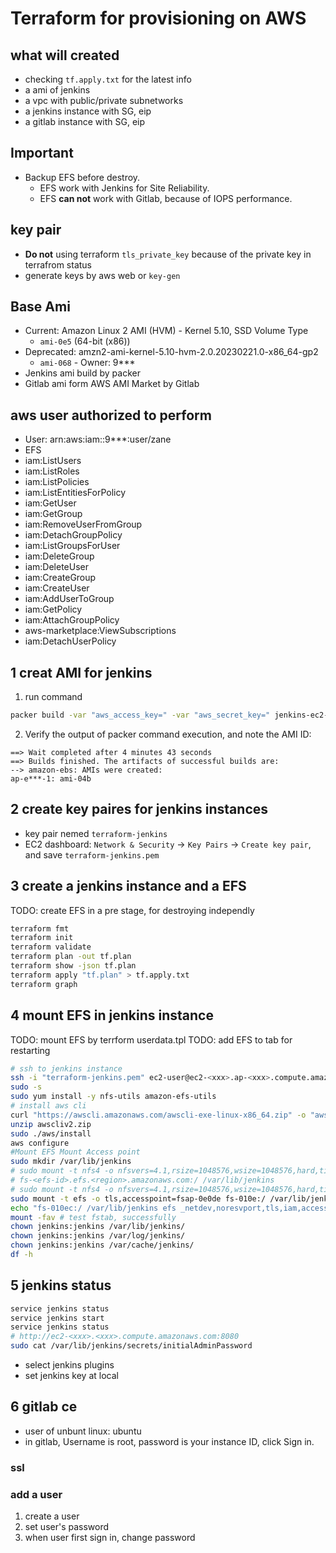 # Terraform for provisioning on AWS

## what will created
- checking `tf.apply.txt` for the latest info
- a ami of jenkins
- a vpc with public/private subnetworks
- a jenkins instance with SG, eip
- a gitlab instance with SG, eip

## Important
- Backup EFS before destroy.
  - EFS work with Jenkins for Site Reliability.
  - EFS **can not** work with Gitlab, because of IOPS performance.

## key pair
- **Do not** using terraform `tls_private_key` because of the private key in terrafrom status
- generate keys by aws web or `key-gen`

## Base Ami
- Current: Amazon Linux 2 AMI (HVM) - Kernel 5.10, SSD Volume Type
  - `ami-0e5` (64-bit (x86))
- Deprecated: amzn2-ami-kernel-5.10-hvm-2.0.20230221.0-x86_64-gp2
  - `ami-068` - Owner: 9***
- Jenkins ami build by packer
- Gitlab ami form AWS AMI Market by Gitlab

## aws user authorized to perform 
- User: arn:aws:iam::9***:user/zane
- EFS
- iam:ListUsers
- iam:ListRoles
- iam:ListPolicies
- iam:ListEntitiesForPolicy
- iam:GetUser
- iam:GetGroup
- iam:RemoveUserFromGroup
- iam:DetachGroupPolicy
- iam:ListGroupsForUser
- iam:DeleteGroup
- iam:DeleteUser
- iam:CreateGroup
- iam:CreateUser
- iam:AddUserToGroup
- iam:GetPolicy
- iam:AttachGroupPolicy
- aws-marketplace:ViewSubscriptions
- iam:DetachUserPolicy

## 1 creat AMI for jenkins
1. run command
```sh
packer build -var "aws_access_key=" -var "aws_secret_key=" jenkins-ec2-ami-packer.json
```
2. Verify the output of packer command execution, and note the AMI ID:
```
==> Wait completed after 4 minutes 43 seconds
==> Builds finished. The artifacts of successful builds are:
--> amazon-ebs: AMIs were created:
ap-e***-1: ami-04b
```
## 2 create key paires for jenkins instances
  - key pair nemed `terraform-jenkins`
  - EC2 dashboard: `Network & Security` -> `Key Pairs` -> `Create key pair`, and save `terraform-jenkins.pem`

## 3 create a jenkins instance and a EFS
TODO: create EFS in a pre stage, for destroying independly
```sh
terraform fmt
terraform init
terraform validate
terraform plan -out tf.plan
terraform show -json tf.plan
terraform apply "tf.plan" > tf.apply.txt
terraform graph
```
## 4 mount EFS in jenkins instance
TODO: mount EFS by terrform userdata.tpl
TODO: add EFS to tab for restarting
```sh
# ssh to jenkins instance
ssh -i "terraform-jenkins.pem" ec2-user@ec2-<xxx>.ap-<xxx>.compute.amazonaws.com
sudo -s
sudo yum install -y nfs-utils amazon-efs-utils
# install aws cli
curl "https://awscli.amazonaws.com/awscli-exe-linux-x86_64.zip" -o "awscliv2.zip"
unzip awscliv2.zip
sudo ./aws/install
aws configure
#Mount EFS Mount Access point
sudo mkdir /var/lib/jenkins
# sudo mount -t nfs4 -o nfsvers=4.1,rsize=1048576,wsize=1048576,hard,timeo=600,retrans=2 \
# fs-<efs-id>.efs.<region>.amazonaws.com:/ /var/lib/jenkins
# sudo mount -t nfs4 -o nfsvers=4.1,rsize=1048576,wsize=1048576,hard,timeo=600,retrans=2 fs-010ec00d25f66b895.efs.ap-east-1.amazonaws.com:/ /var/lib/jenkins
sudo mount -t efs -o tls,accesspoint=fsap-0e0de fs-010e:/ /var/lib/jenkins
echo "fs-010ec:/ /var/lib/jenkins efs _netdev,noresvport,tls,iam,accesspoint=fsap-0e0 0 0" >> /etc/fstab
mount -fav # test fstab, successfully
chown jenkins:jenkins /var/lib/jenkins/
chown jenkins:jenkins /var/log/jenkins/
chown jenkins:jenkins /var/cache/jenkins/
df -h
```

## 5 jenkins status
```sh
service jenkins status
service jenkins start
service jenkins status
# http://ec2-<xxx>.<xxx>.compute.amazonaws.com:8080
sudo cat /var/lib/jenkins/secrets/initialAdminPassword
```
- select jenkins plugins
- set jenkins key at local 

## 6 gitlab ce
- user of unbunt linux: ubuntu
- in gitlab, Username is root, password is your instance ID, click Sign in.

### ssl

### add a user
1. create a user
2. set user's password
3. when user first sign in, change password